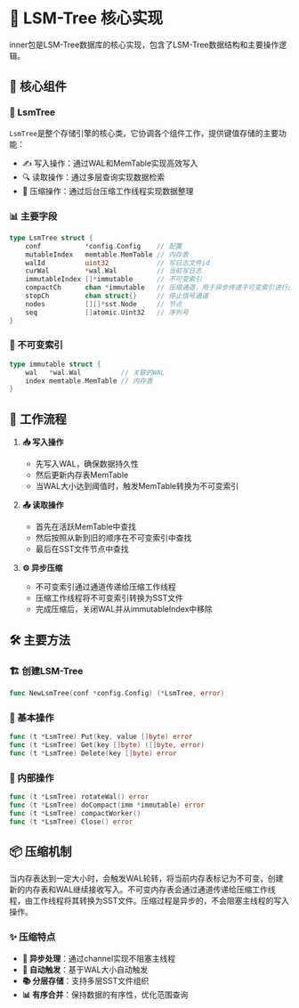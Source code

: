 # 🌟 LSM-Tree 核心实现

inner包是LSM-Tree数据库的核心实现，包含了LSM-Tree数据结构和主要操作逻辑。

## 🧩 核心组件

### 🌲 LsmTree

`LsmTree`是整个存储引擎的核心类，它协调各个组件工作，提供键值存储的主要功能：

- ✍️ 写入操作：通过WAL和MemTable实现高效写入
- 🔍 读取操作：通过多层查询实现数据检索
- 🔄 压缩操作：通过后台压缩工作线程实现数据整理

### 📊 主要字段

```go
type LsmTree struct {
    conf           *config.Config    // 配置
    mutableIndex   memtable.MemTable // 内存表
    walId          uint32            // 写日志文件id
    curWal         *wal.Wal          // 当前写日志
    immutableIndex []*immutable      // 不可变索引
    compactCh      chan *immutable   // 压缩通道，用于异步传递不可变索引进行压缩
    stopCh         chan struct{}     // 停止信号通道
    nodes          [][]*sst.Node     // 节点
    seq            []atomic.Uint32   // 序列号
}
```

### 🧊 不可变索引

```go
type immutable struct {
    wal   *wal.Wal          // 关联的WAL
    index memtable.MemTable // 内存表
}
```

## 🔄 工作流程

1. **📥 写入操作**
   - 先写入WAL，确保数据持久性
   - 然后更新内存表MemTable
   - 当WAL大小达到阈值时，触发MemTable转换为不可变索引

2. **📤 读取操作**
   - 首先在活跃MemTable中查找
   - 然后按照从新到旧的顺序在不可变索引中查找
   - 最后在SST文件节点中查找

3. **⚙️ 异步压缩**
   - 不可变索引通过通道传递给压缩工作线程
   - 压缩工作线程将不可变索引转换为SST文件
   - 完成压缩后，关闭WAL并从immutableIndex中移除

## 🛠️ 主要方法

### 🏗️ 创建LSM-Tree

```go
func NewLsmTree(conf *config.Config) (*LsmTree, error)
```

### 🔑 基本操作

```go
func (t *LsmTree) Put(key, value []byte) error
func (t *LsmTree) Get(key []byte) ([]byte, error)
func (t *LsmTree) Delete(key []byte) error
```

### 🔧 内部操作

```go
func (t *LsmTree) rotateWal() error
func (t *LsmTree) doCompact(imm *immutable) error
func (t *LsmTree) compactWorker()
func (t *LsmTree) Close() error
```

## 📦 压缩机制

当内存表达到一定大小时，会触发WAL轮转，将当前内存表标记为不可变，创建新的内存表和WAL继续接收写入。不可变内存表会通过通道传递给压缩工作线程，由工作线程将其转换为SST文件。压缩过程是异步的，不会阻塞主线程的写入操作。

### ✨ 压缩特点

- **🧵 异步处理**：通过channel实现不阻塞主线程
- **🔄 自动触发**：基于WAL大小自动触发
- **📚 分层存储**：支持多层SST文件组织
- **📊 有序合并**：保持数据的有序性，优化范围查询 